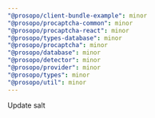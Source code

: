 ```yaml
---
"@prosopo/client-bundle-example": minor
"@prosopo/procaptcha-common": minor
"@prosopo/procaptcha-react": minor
"@prosopo/types-database": minor
"@prosopo/procaptcha": minor
"@prosopo/database": minor
"@prosopo/detector": minor
"@prosopo/provider": minor
"@prosopo/types": minor
"@prosopo/util": minor
---
```


Update salt
  